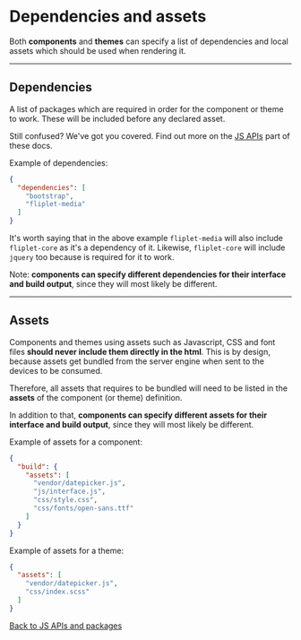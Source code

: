 # Dependencies and assets

Both **components** and **themes** can specify a list of dependencies and local assets which should be used when rendering it.

---

## Dependencies

A list of packages which are required in order for the component or theme to work. These will be included before any declared asset.

Still confused? We've got you covered. Find out more on the [JS APIs](JS-APIs) part of these docs.

Example of dependencies:

```json
{
  "dependencies": [
    "bootstrap",
    "fliplet-media"
  ]
}
```

It's worth saying that in the above example `fliplet-media` will also include `fliplet-core` as it's a dependency of it. Likewise, `fliplet-core` will include `jquery` too because is required for it to work.

Note: **components can specify different dependencies for their interface and build output**, since they will most likely be different.

---

## Assets

Components and themes using assets such as Javascript, CSS and font files **should never include them directly in the html**. This is by design, because assets get bundled from the server engine when sent to the devices to be consumed.

Therefore, all assets that requires to be bundled will need to be listed in the **assets** of the component (or theme) definition.

In addition to that, **components can specify different assets for their interface and build output**, since they will most likely be different.

Example of assets for a component:

```json
{
  "build": {
    "assets": [
      "vendor/datepicker.js",
      "js/interface.js",
      "css/style.css",
      "css/fonts/open-sans.ttf"
    ]
  }
}
```

Example of assets for a theme:

```json
{
  "assets": [
    "vendor/datepicker.js",
    "css/index.scss"
  ]
}
```

<a href="JS-APIs#dependencies-packages" class="btn">Back to JS APIs and packages</a>